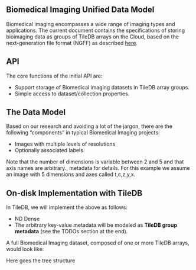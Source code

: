 ## Biomedical Imaging Unified Data Model

Biomedical imaging encompasses a wide range of imaging types and applications. 
The current document contains the specifications of storing bioimaging data as groups of TileDB arrays on the Cloud, 
based on the next-generation file format (NGFF) as described [here](https://ngff.openmicroscopy.org/latest/#ome-ngff).


## API
The core functions of the initial API are:

* Support storage of Biomedical imaging datasets in TileDB array groups. 
* Simple access to dataset/collection properties.


## The Data Model

Based on our research and avoiding a lot of the jargon, there are the following “components” in typical Biomedical Imaging projects:

 - Images with multiple levels of resolutions 
 - Optionally associated labels. 
  
  
 Note that the number of dimensions is variable between 2 and 5 and that axis names are arbitrary., 
 metadata for details. For this example we assume an image with 5 dimensions and axes called t,c,z,y,x.


## On-disk Implementation with TileDB

In TileDB, we will implement the above as follows:

* ND Dense
* The arbitrary key-value metadata will be modeled as **TileDB group metadata** (see the TODOs section at the end).

A full Biomedical Imaging dataset, composed of one or more TileDB arrays, would look like:

Here goes the tree structure